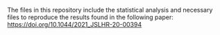 The files in this repository include the statistical analysis and necessary files to reproduce the results found in the following paper: https://doi.org/10.1044/2021_JSLHR-20-00394
